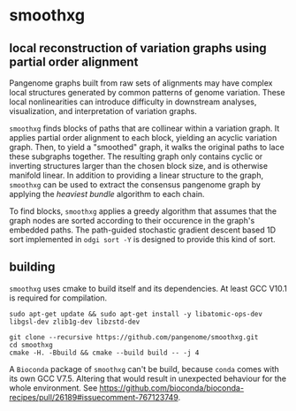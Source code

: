 # smoothxg

## local reconstruction of variation graphs using partial order alignment

Pangenome graphs built from raw sets of alignments may have complex local structures generated by common patterns of genome variation.
These local nonlinearities can introduce difficulty in downstream analyses, visualization, and interpretation of variation graphs.

`smoothxg` finds blocks of paths that are collinear within a variation graph.
It applies partial order alignment to each block, yielding an acyclic variation graph.
Then, to yield a "smoothed" graph, it walks the original paths to lace these subgraphs together.
The resulting graph only contains cyclic or inverting structures larger than the chosen block size, and is otherwise manifold linear.
In addition to providing a linear structure to the graph, `smoothxg` can be used to extract the consensus pangenome graph by applying the _heaviest bundle_ algorithm to each chain.

To find blocks, `smoothxg` applies a greedy algorithm that assumes that the graph nodes are sorted according to their occurence in the graph's embedded paths.
The path-guided stochastic gradient descent based 1D sort implemented in `odgi sort -Y` is designed to provide this kind of sort.

## building

`smoothxg` uses cmake to build itself and its dependencies. At least GCC V10.1 is required for compilation.

```
sudo apt-get update && sudo apt-get install -y libatomic-ops-dev libgsl-dev zlib1g-dev libzstd-dev

git clone --recursive https://github.com/pangenome/smoothxg.git
cd smoothxg
cmake -H. -Bbuild && cmake --build build -- -j 4
```

A `Bioconda` package of `smoothxg` can't be build, because `conda` comes with its own GCC V7.5. Altering that would 
result in unexpected behaviour for the whole environment. See https://github.com/bioconda/bioconda-recipes/pull/26189#issuecomment-767123749.